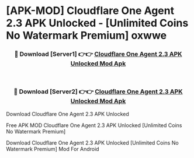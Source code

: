 # [APK-MOD] Cloudflare One Agent 2.3 APK Unlocked - [Unlimited Coins No Watermark Premium] oxwwe



<div align="center">
<h3>🔴 Download [Server1] 👉👉 <a href="https://momento.my/?title=Cloudflare_One_Agent_2.3_APK_Unlocked">Cloudflare One Agent 2.3 APK Unlocked Mod Apk</a></h3><br>

<h3>🔴 Download [Server2] 👉👉 <a href="https://momento.my/?title=Cloudflare_One_Agent_2.3_APK_Unlocked">Cloudflare One Agent 2.3 APK Unlocked Mod Apk</a></h3>
</div>



Download Cloudflare One Agent 2.3 APK Unlocked 

Free APK MOD Cloudflare One Agent 2.3 APK Unlocked [Unlimited Coins No Watermark Premium]

Download Cloudflare One Agent 2.3 APK Unlocked [Unlimited Coins No Watermark Premium] Mod For Android
